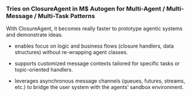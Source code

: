
### Tries on ClosureAgent in M$ Autogen for Multi-Agent / Multi-Message / Multi-Task Patterns

With ClosureAgent, it becomes really faster to prototype agentic systems and demonstrate ideas.

* enables focus on logic and business flows (closure handlers, data structures) without re-wrapping agent classes.

* supports customized message contexts tailored for specific tasks or topic-oriented handlers.

* leverages asynchronous message channels (queues, futures, streams, etc.) to bridge the user system with the agents’ sandbox environment. 

